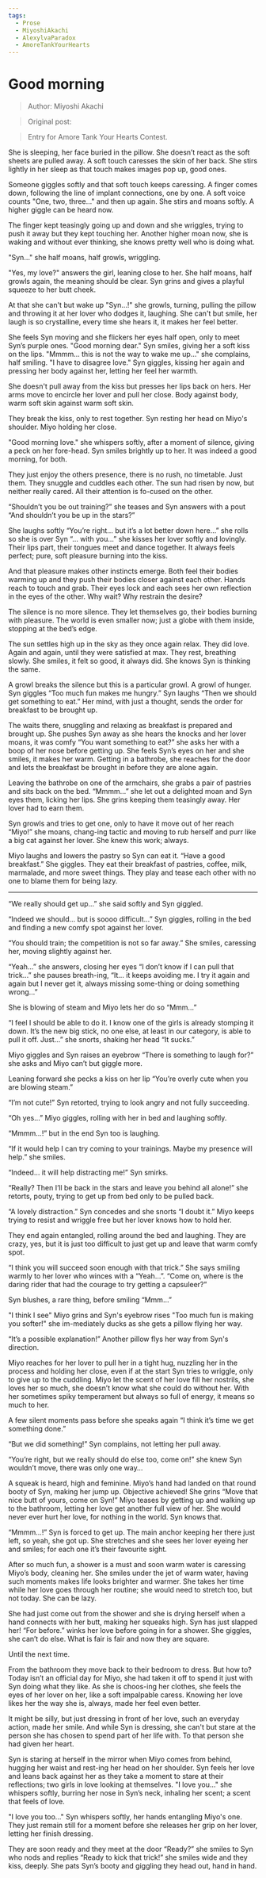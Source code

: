 ```yaml
---
tags:
  - Prose
  - MiyoshiAkachi
  - AlexylvaParadox
  - AmoreTankYourHearts
---
```


# Good morning

> Author: Miyoshi Akachi

> Original post:

> Entry for Amore Tank Your Hearts Contest.

She is sleeping, her face buried in the pillow. She doesn’t react as the soft sheets are pulled away. A soft touch caresses the skin of her back. She stirs lightly in her sleep as that touch makes images pop up, good ones.

Someone giggles softly and that soft touch keeps caressing. A finger comes down, following the line of implant connections, one by one. A soft voice counts "One, two, three..." and then up again. She stirs and moans softly. A higher giggle can be heard now.

The finger kept teasingly going up and down and she wriggles, trying to push it away but they kept touching her. Another higher moan now, she is waking and without ever thinking, she knows pretty well who is doing what.

"Syn..." she half moans, half growls, wriggling.

"Yes, my love?" answers the girl, leaning close to her. She half moans, half growls again, the meaning should be clear. Syn grins and gives a playful squeeze to her butt cheek.

At that she can't but wake up "Syn...!" she growls, turning, pulling the pillow and throwing it at her lover who dodges it, laughing. She can't but smile, her laugh is so crystalline, every time she hears it, it makes her feel better.

She feels Syn moving and she flickers her eyes half open, only to meet Syn’s purple ones. "Good morning dear." Syn smiles, giving her a soft kiss on the lips. "Mmmm... this is not the way to wake me up..." she complains, half smiling. "I have to disagree love." Syn giggles, kissing her again and pressing her body against her, letting her feel her warmth.

She doesn't pull away from the kiss but presses her lips back on hers. Her arms move to encircle her lover and pull her close. Body against body, warm soft skin against warm soft skin.

They break the kiss, only to rest together. Syn resting her head on Miyo's shoulder. Miyo holding her close.

"Good morning love." she whispers softly, after a moment of silence, giving a peck on her fore-head. Syn smiles brightly up to her. It was indeed a good morning, for both.


They just enjoy the others presence, there is no rush, no timetable. Just them. They snuggle and cuddles each other. The sun had risen by now, but neither really cared. All their attention is fo-cused on the other.

“Shouldn’t you be out training?” she teases and Syn answers with a pout “And shouldn’t you be up in the stars?”

She laughs softly “You’re right… but it’s a lot better down here…” she rolls so she is over Syn “… with you…” she kisses her lover softly and lovingly. Their lips part, their tongues meet and dance together. It always feels perfect; pure, soft pleasure burning into the kiss.

And that pleasure makes other instincts emerge. Both feel their bodies warming up and they push their bodies closer against each other. Hands reach to touch and grab. Their eyes lock and each sees her own reflection in the eyes of the other. Why wait? Why restrain the desire?

The silence is no more silence. They let themselves go, their bodies burning with pleasure. The world is even smaller now; just a globe with them inside, stopping at the bed’s edge.

The sun settles high up in the sky as they once again relax. They did love. Again and again, until they were satisfied at max. They rest, breathing slowly. She smiles, it felt so good, it always did. She knows Syn is thinking the same.

A growl breaks the silence but this is a particular growl. A growl of hunger. Syn giggles “Too much fun makes me hungry.” Syn laughs “Then we should get something to eat.” Her mind, with just a thought, sends the order for breakfast to be brought up.

The waits there, snuggling and relaxing as breakfast is prepared and brought up. She pushes Syn away as she hears the knocks and her lover moans, it was comfy “You want something to eat?” she asks her with a boop of her nose before getting up. She feels Syn’s eyes on her and she smiles, it makes her warm. Getting in a bathrobe, she reaches for the door and lets the breakfast be brought in before they are alone again.

Leaving the bathrobe on one of the armchairs, she grabs a pair of pastries and sits back on the bed. “Mmmm…” she let out a delighted moan and Syn eyes them, licking her lips. She grins keeping them teasingly away. Her lover had to earn them.

Syn growls and tries to get one, only to have it move out of her reach “Miyo!” she moans, chang-ing tactic and moving to rub herself and purr like a big cat against her lover. She knew this work; always.

Miyo laughs and lowers the pastry so Syn can eat it. “Have a good breakfast.” She giggles. They eat their breakfast of pastries, coffee, milk, marmalade, and more sweet things. They play and tease each other with no one to blame them for being lazy.


* * * * * * *


“We really should get up…” she said softly and Syn giggled.

 “Indeed we should… but is soooo difficult…” Syn giggles, rolling in the bed and finding a new comfy spot against her lover.

“You should train; the competition is not so far away.” She smiles, caressing her, moving slightly against her.

“Yeah…” she answers, closing her eyes “I don’t know if I can pull that trick…” she pauses breath-ing, “It… it keeps avoiding me. I try it again and again but I never get it, always missing some-thing or doing something wrong…”

She is blowing of steam and Miyo lets her do so “Mmm…”

“I feel I should be able to do it. I know one of the girls is already stomping it down. It’s the new big stick, no one else, at least in our category, is able to pull it off. Just…” she snorts, shaking her head “It sucks.”

Miyo giggles and Syn raises an eyebrow “There is something to laugh for?” she asks and Miyo can’t but giggle more.

Leaning forward she pecks a kiss on her lip “You’re overly cute when you are blowing steam.”

“I’m not cute!” Syn retorted, trying to look angry and not fully succeeding.

“Oh yes…” Miyo giggles, rolling with her in bed and laughing softly.

“Mmmm…!” but in the end Syn too is laughing.

“If it would help I can try coming to your trainings. Maybe my presence will help.” she smiles.

“Indeed… it will help distracting me!” Syn smirks.

“Really? Then I’ll be back in the stars and leave you behind all alone!” she retorts, pouty, trying to get up from bed only to be pulled back.

“A lovely distraction.” Syn concedes and she snorts “I doubt it.” Miyo keeps trying to resist and wriggle free but her lover knows how to hold her.

They end again entangled, rolling around the bed and laughing. They are crazy, yes, but it is just too difficult to just get up and leave that warm comfy spot.

“I think you will succeed soon enough with that trick.” She says smiling warmly to her lover who winces with a “Yeah…”. “Come on, where is the daring rider that had the courage to try getting a capsuleer?”

Syn blushes, a rare thing, before smiling “Mmm…”

"I think I see" Miyo grins and Syn's eyebrow rises "Too much fun is making you softer!" she im-mediately ducks as she gets a pillow flying her way.

“It’s a possible explanation!” Another pillow flys her way from Syn's direction.

Miyo reaches for her lover to pull her in a tight hug, nuzzling her in the process and holding her close, even if at the start Syn tries to wriggle, only to give up to the cuddling. Miyo let the scent of her love fill her nostrils, she loves her so much, she doesn’t know what she could do without her. With her sometimes spiky temperament but always so full of energy, it means so much to her.

A few silent moments pass before she speaks again “I think it’s time we get something done.”

“But we did something!” Syn complains, not letting her pull away.

“You’re right, but we really should do else too, come on!” she knew Syn wouldn’t move, there was only one way…

A squeak is heard, high and feminine. Miyo’s hand had landed on that round booty of Syn, making her jump up. Objective achieved! She grins “Move that nice butt of yours, come on Syn!” Miyo teases by getting up and walking up to the bathroom, letting her love get another full view of her. She would never ever hurt her love, for nothing in the world. Syn knows that.

“Mmmm…!” Syn is forced to get up. The main anchor keeping her there just left, so yeah, she got up. She stretches and she sees her lover eyeing her and smiles; for each one it’s their favourite sight.


After so much fun, a shower is a must and soon warm water is caressing Miyo’s body, cleaning her. She smiles under the jet of warm water, having such moments makes life looks brighter and warmer. She takes her time while her love goes through her routine; she would need to stretch too, but not today. She can be lazy.

She had just come out from the shower and she is drying herself when a hand connects with her butt, making her squeaks high. Syn has just slapped her! “For before.” winks her love before going in for a shower. She giggles, she can’t do else. What is fair is fair and now they are square.

Until the next time.

From the bathroom they move back to their bedroom to dress. But how to? Today isn’t an official day for Miyo, she had taken it off to spend it just with Syn doing what they like. As she is choos-ing her clothes, she feels the eyes of her lover on her, like a soft impalpable caress. Knowing her love likes her the way she is, always, made her feel even better.

It might be silly, but just dressing in front of her love, such an everyday action, made her smile. And while Syn is dressing, she can't but stare at the person she has chosen to spend part of her life with. To that person she had given her heart.

Syn is staring at herself in the mirror when Miyo comes from behind, hugging her waist and rest-ing her head on her shoulder. Syn feels her love and leans back against her as they take a moment to stare at their reflections; two girls in love looking at themselves. "I love you..." she whispers softly, burring her nose in Syn’s neck, inhaling her scent; a scent that feels of love.

"I love you too..." Syn whispers softly, her hands entangling Miyo's one. They just remain still for a moment before she releases her grip on her lover, letting her finish dressing.

They are soon ready and they meet at the door “Ready?” she smiles to Syn who nods and replies “Ready to kick that trick!” she smiles wide and they kiss, deeply. She pats Syn’s booty and giggling they head out, hand in hand.